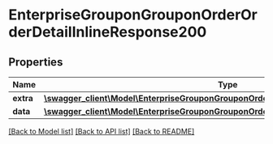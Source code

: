 # EnterpriseGrouponGrouponOrderOrderDetailInlineResponse200

## Properties
Name | Type | Description | Notes
------------ | ------------- | ------------- | -------------
**extra** | [**\swagger_client\Model\EnterpriseGrouponGrouponOrderOrderDetailExtraBody**](EnterpriseGrouponGrouponOrderOrderDetailExtraBody.md) |  | [optional] 
**data** | [**\swagger_client\Model\EnterpriseGrouponGrouponOrderOrderDetailInlineResponse200Data**](EnterpriseGrouponGrouponOrderOrderDetailInlineResponse200Data.md) |  | [optional] 

[[Back to Model list]](../README.md#documentation-for-models) [[Back to API list]](../README.md#documentation-for-api-endpoints) [[Back to README]](../README.md)

